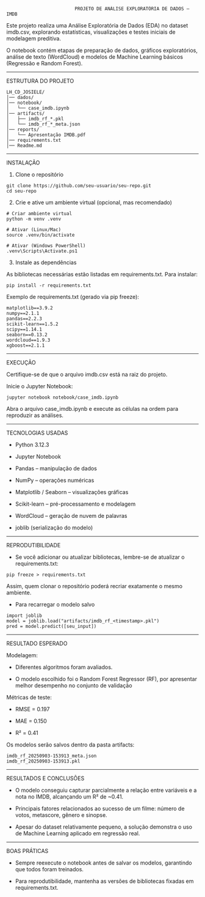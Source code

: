                              PROJETO DE ANÁLISE EXPLORATÓRIA DE DADOS – IMDB


Este projeto realiza uma Análise Exploratória de Dados (EDA) no dataset imdb.csv, explorando estatísticas, visualizações e testes iniciais de modelagem preditiva.

O notebook contém etapas de preparação de dados, gráficos exploratórios, análise de texto (WordCloud) e modelos de Machine Learning básicos (Regressão e Random Forest).

---

ESTRUTURA DO PROJETO
```
LH_CD_JOSIELE/
│── dados/                
│── notebook/              
│   └── case_imdb.ipynb
│── artifacts/             
│   ├── imdb_rf_*.pkl
│   └── imdb_rf_*_meta.json
│── reports/              
│   └── Apresentação IMDB.pdf
│── requirements.txt       
│── Readme.md          
```

---
INSTALAÇÃO
1. Clone o repositório
```
git clone https://github.com/seu-usuario/seu-repo.git
cd seu-repo
```

2. Crie e ative um ambiente virtual (opcional, mas recomendado)
```
# Criar ambiente virtual
python -m venv .venv

# Ativar (Linux/Mac)
source .venv/bin/activate

# Ativar (Windows PowerShell)
.venv\Scripts\Activate.ps1
```

3. Instale as dependências

As bibliotecas necessárias estão listadas em requirements.txt. Para instalar:
```
pip install -r requirements.txt
```

Exemplo de requirements.txt (gerado via pip freeze):
```
matplotlib==3.9.2
numpy==2.1.1
pandas==2.2.3
scikit-learn==1.5.2
scipy==1.14.1
seaborn==0.13.2
wordcloud==1.9.3
xgboost==2.1.1
```
---
EXECUÇÃO

Certifique-se de que o arquivo imdb.csv está na raiz do projeto.

Inicie o Jupyter Notebook:
```
jupyter notebook notebook/case_imdb.ipynb

```

Abra o arquivo case_imdb.ipynb e execute as células na ordem para reproduzir as análises.


---


TECNOLOGIAS USADAS

- Python 3.12.3

- Jupyter Notebook

- Pandas – manipulação de dados

- NumPy – operações numéricas

- Matplotlib / Seaborn – visualizações gráficas

- Scikit-learn – pré-processamento e modelagem

- WordCloud – geração de nuvem de palavras

- joblib (serialização do modelo)

---
REPRODUTIBILIDADE

- Se você adicionar ou atualizar bibliotecas, lembre-se de atualizar o requirements.txt:
```
pip freeze > requirements.txt
```

Assim, quem clonar o repositório poderá recriar exatamente o mesmo ambiente.

- Para recarregar o modelo salvo
```
import joblib
model = joblib.load("artifacts/imdb_rf_<timestamp>.pkl")
pred = model.predict([seu_input])
```

---
RESULTADO ESPERADO

Modelagem:

- Diferentes algoritmos foram avaliados.

- O modelo escolhido foi o Random Forest Regressor (RF), por apresentar melhor desempenho no conjunto de validação

Métricas de teste:

- RMSE = 0.197

- MAE = 0.150

- R² = 0.41

Os modelos serão salvos dentro da pasta artifacts:
```
imdb_rf_20250903-153913_meta.json
imdb_rf_20250903-153913.pkl
```

---
RESULTADOS E CONCLUSÕES

- O modelo conseguiu capturar parcialmente a relação entre variáveis e a nota no IMDB, alcançando um R² de ~0.41.

- Principais fatores relacionados ao sucesso de um filme: número de votos, metascore, gênero e sinopse.

- Apesar do dataset relativamente pequeno, a solução demonstra o uso de Machine Learning aplicado em regressão real.

---

BOAS PRÁTICAS

- Sempre reexecute o notebook antes de salvar os modelos, garantindo que todos foram treinados.

- Para reprodutibilidade, mantenha as versões de bibliotecas fixadas em requirements.txt.
